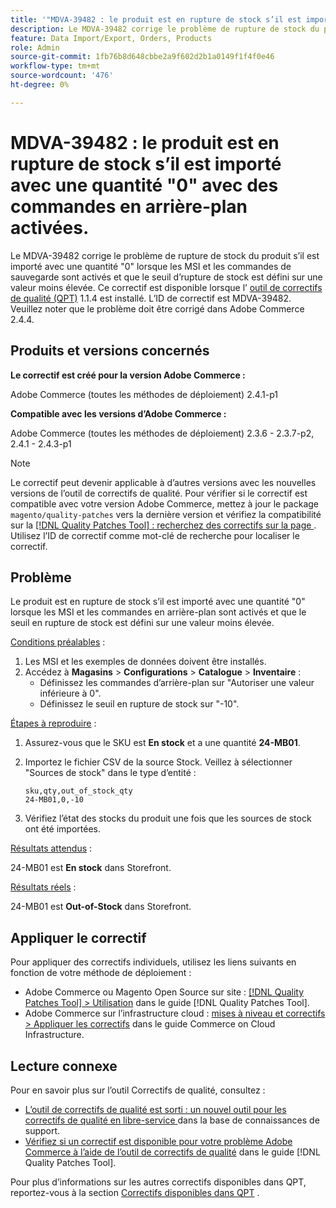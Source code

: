 ```yaml
---
title: '"MDVA-39482 : le produit est en rupture de stock s’il est importé avec une quantité "0" avec des commandes en arrière-plan activées"'
description: Le MDVA-39482 corrige le problème de rupture de stock du produit s’il est importé avec une quantité "0" lorsque les MSI et les commandes de sauvegarde sont activés et que le seuil d’rupture de stock est défini sur une valeur moins élevée. Ce correctif est disponible lorsque l’[outil de correctifs de qualité (QPT)](https://experienceleague.adobe.com/en/docs/commerce-knowledge-base/kb/announcements/commerce-announcements/magento-quality-patches-released-new-tool-to-self-serve-quality-patches) 1.1.4 est installé. L’ID de correctif est MDVA-39482. Veuillez noter que le problème doit être corrigé dans Adobe Commerce 2.4.4.
feature: Data Import/Export, Orders, Products
role: Admin
source-git-commit: 1fb76b8d648cbbe2a9f602d2b1a0149f1f4f0e46
workflow-type: tm+mt
source-wordcount: '476'
ht-degree: 0%

---
```


# MDVA-39482 : le produit est en rupture de stock s’il est importé avec une quantité &quot;0&quot; avec des commandes en arrière-plan activées.

Le MDVA-39482 corrige le problème de rupture de stock du produit s’il est importé avec une quantité &quot;0&quot; lorsque les MSI et les commandes de sauvegarde sont activés et que le seuil d’rupture de stock est défini sur une valeur moins élevée. Ce correctif est disponible lorsque l’ [outil de correctifs de qualité (QPT)](https://experienceleague.adobe.com/en/docs/commerce-knowledge-base/kb/announcements/commerce-announcements/magento-quality-patches-released-new-tool-to-self-serve-quality-patches) 1.1.4 est installé. L’ID de correctif est MDVA-39482. Veuillez noter que le problème doit être corrigé dans Adobe Commerce 2.4.4.

## Produits et versions concernés

**Le correctif est créé pour la version Adobe Commerce :**

Adobe Commerce (toutes les méthodes de déploiement) 2.4.1-p1

**Compatible avec les versions d’Adobe Commerce :**

Adobe Commerce (toutes les méthodes de déploiement) 2.3.6 - 2.3.7-p2, 2.4.1 - 2.4.3-p1

>[!NOTE]
>
>Le correctif peut devenir applicable à d’autres versions avec les nouvelles versions de l’outil de correctifs de qualité. Pour vérifier si le correctif est compatible avec votre version Adobe Commerce, mettez à jour le package `magento/quality-patches` vers la dernière version et vérifiez la compatibilité sur la [[!DNL Quality Patches Tool] : recherchez des correctifs sur la page ](https://experienceleague.adobe.com/en/docs/commerce-knowledge-base/kb/announcements/commerce-announcements/magento-quality-patches-released-new-tool-to-self-serve-quality-patches). Utilisez l’ID de correctif comme mot-clé de recherche pour localiser le correctif.

## Problème

Le produit est en rupture de stock s’il est importé avec une quantité &quot;0&quot; lorsque les MSI et les commandes en arrière-plan sont activés et que le seuil en rupture de stock est défini sur une valeur moins élevée.

<u>Conditions préalables</u> :

1. Les MSI et les exemples de données doivent être installés.
1. Accédez à **Magasins** > **Configurations** > **Catalogue** > **Inventaire** :
   * Définissez les commandes d’arrière-plan sur &quot;Autoriser une valeur inférieure à 0&quot;.
   * Définissez le seuil en rupture de stock sur &quot;-10&quot;.

<u>Étapes à reproduire</u> :

1. Assurez-vous que le SKU est **En stock** et a une quantité **24-MB01**.
1. Importez le fichier CSV de la source Stock. Veillez à sélectionner &quot;Sources de stock&quot; dans le type d’entité :

   ```code panel
   sku,qty,out_of_stock_qty
   24-MB01,0,-10
   ```

1. Vérifiez l’état des stocks du produit une fois que les sources de stock ont été importées.

<u>Résultats attendus</u> :

24-MB01 est **En stock** dans Storefront.

<u>Résultats réels</u> :

24-MB01 est **Out-of-Stock** dans Storefront.

## Appliquer le correctif

Pour appliquer des correctifs individuels, utilisez les liens suivants en fonction de votre méthode de déploiement :

* Adobe Commerce ou Magento Open Source sur site : [[!DNL Quality Patches Tool] > Utilisation](/help/tools/quality-patches-tool/usage.md) dans le guide [!DNL Quality Patches Tool].
* Adobe Commerce sur l’infrastructure cloud : [mises à niveau et correctifs > Appliquer les correctifs](https://experienceleague.adobe.com/docs/commerce-cloud-service/user-guide/develop/upgrade/apply-patches.html) dans le guide Commerce on Cloud Infrastructure.

## Lecture connexe

Pour en savoir plus sur l’outil Correctifs de qualité, consultez :

* [ L’outil de correctifs de qualité est sorti : un nouvel outil pour les correctifs de qualité en libre-service ](https://experienceleague.adobe.com/en/docs/commerce-knowledge-base/kb/announcements/commerce-announcements/magento-quality-patches-released-new-tool-to-self-serve-quality-patches) dans la base de connaissances de support.
* [Vérifiez si un correctif est disponible pour votre problème Adobe Commerce à l’aide de l’outil de correctifs de qualité](/help/tools/quality-patches-tool/patches-available-in-qpt/check-patch-for-magento-issue-with-magento-quality-patches.md) dans le guide [!DNL Quality Patches Tool].

Pour plus d’informations sur les autres correctifs disponibles dans QPT, reportez-vous à la section [Correctifs disponibles dans QPT](https://experienceleague.adobe.com/tools/commerce-quality-patches/index.html) .
